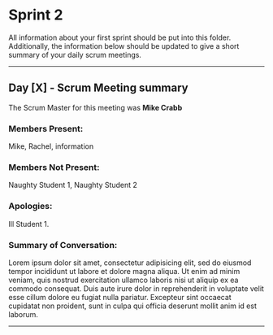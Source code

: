# Sprint 2

All information about your first sprint should be put into this folder. Additionally, the information below should be updated to give a short summary of your daily scrum meetings.

---

## Day [X] - Scrum Meeting summary
The Scrum Master for this meeting was **Mike Crabb**

### Members Present:
Mike, Rachel, information

### Members Not Present:
Naughty Student 1, Naughty Student 2

### Apologies:
Ill Student 1.

### Summary of Conversation:
Lorem ipsum dolor sit amet, consectetur adipisicing elit, sed do eiusmod tempor incididunt ut labore et dolore magna aliqua. Ut enim ad minim veniam, quis nostrud exercitation ullamco laboris nisi ut aliquip ex ea commodo consequat. Duis aute irure dolor in reprehenderit in voluptate velit esse cillum dolore eu fugiat nulla pariatur. Excepteur sint occaecat cupidatat non proident, sunt in culpa qui officia deserunt mollit anim id est laborum.

---

